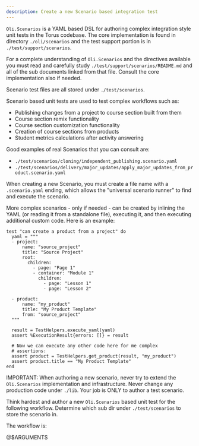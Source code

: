 ```yaml
---
description: Create a new Scenario based integration test
---
```


`Oli.Scenarios` is a YAML based DSL for authoring complex integration
style unit tests in the Torus codebase.  The core implementation is found
in directory `./oli/scenarios` and the test support portion is in
`./test/support/scenarios`.

For a complete understanding of
`Oli.Scenarios` and the directives available you must read and carefully study
`./test/support/scenarios/README.md` and all of the sub documents
linked from that file.  Consult the core implementation also if needed.

Scenario test files are all stored under `./test/scenarios`.

Scenario based unit tests are used to test complex workflows such as:
- Publishing changes from a project to course section built from them
- Course section remix functionality
- Course section customization functionality
- Creation of course sections from products
- Student metrics calculations after activity answering

Good examples of real Scenarios that you can consult are:
- `./test/scenarios/cloning/independent_publishing.scenario.yaml`
- `./test/scenarios/delivery/major_updates/apply_major_updates_from_product.scenario.yaml`

When creating a new Scenario, you must create a file name with a `.scenario.yaml`
ending, which allows the "universal scenario runner" to find and execute the scenario.

More complex scenarios - only if needed -  can be created by inlining the YAML (or reading it from a standalone file), executing it, and then executing additional custom code. Here is an example:

```
test "can create a product from a project" do
  yaml = """
  - project:
      name: "source_project"
      title: "Source Project"
      root:
        children:
          - page: "Page 1"
          - container: "Module 1"
            children:
              - page: "Lesson 1"
              - page: "Lesson 2"

  - product:
      name: "my_product"
      title: "My Product Template"
      from: "source_project"
  """

  result = TestHelpers.execute_yaml(yaml)
  assert %ExecutionResult{errors: []} = result

  # Now we can execute any other code here for me complex
  # assertions:
  assert product = TestHelpers.get_product(result, "my_product")
  assert product.title == "My Product Template"
end
```

IMPORTANT: When authoring a new scenario, never try to extend the
`Oli.Scenarios` implementation and infrastructure. Never change any production code under `./lib`.  Your job is ONLY to author a test scenario.

Think hardest and author a new `Oli.Scenarios` based unit test for the following workflow. Determine which sub dir under `./test/scenarios` to store the scenario in.

The workflow is:

@$ARGUMENTS



